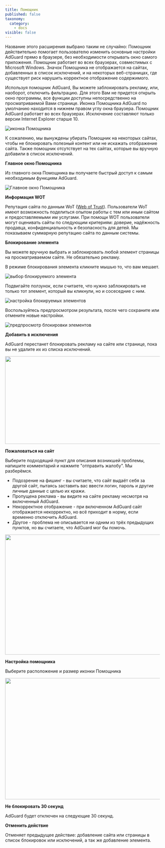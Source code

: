 ```yaml
---
title: Помощник
published: false
taxonomy:
  category:
    - docs
visible: false
---
```


Название этого расширения выбрано таким не случайно: Помощник действительно помогает пользователю изменить основные настройки AdGuard прямо в браузере, без необходимости открывать окно самого приложения. Помощник работает во всех браузерах, совместимых с Microsoft Windows. Значок Помощника не отображается на сайтах, добавленных в список исключений, и на некоторых веб-страницах, где существует риск нарушить корректное отображение содержимого.

Используя помощник AdGuard, Вы можете заблокировать рекламу, или, наоборот, отключить фильтрацию. Для этого Вам не придется открыть окно программы, все функции доступны непосредственно на просматриваемой Вами странице. Иконка Помощника AdGuard по умолчанию находится в нижнем правом углу окна браузера. Помощник AdGuard работает во всех браузерах. Исключение составляют только версии Internet Explorer старше 10.

![иконка Помощника](https://cloud.githubusercontent.com/assets/20211341/20469690/f4291dae-af88-11e6-8425-96e889bb14bb.png)

К сожалению, мы вынуждены убирать Помощник на некоторых сайтах, чтобы не блокировать полезный контент или не искажать отображение сайта. Также помощник отсутствует на тех сайтах, которые вы вручную добавили в список исключений.

**Главное окно Помощника**

Из главного окна Помощника вы получаете быстрый доступ к самым необходимым функциям AdGuard.

![Главное окно Помощника](https://cloud.githubusercontent.com/assets/20211341/20469777/9caea9c6-af89-11e6-9e03-892b088310bb.png)

**Информация WOT**

Репутация сайта по данным WoT ([Web of Trust](https://ru.wikipedia.org/wiki/WOT%3A_Web_of_Trust)). Пользователи WoT имеют возможность поделиться опытом работы с тем или иным сайтом и предоставляемыми им услугами. При помощи WOT пользователи могут оценивать сайты по следующим критериям: доверие, надёжность продавца, конфиденциальность и безопасность для детей. Мы показываем суммарную репутацию сайта по данным системы.

**Блокирование элемента**

Вы можете вручную выбрать и заблокировать любой элемент страницы на просматриваемом сайте. Не обязательно рекламу.

В режиме блокирования элемента кликните мышью то, что вам мешает.

![выбор блокируемого элемента](https://cloud.githubusercontent.com/assets/20211341/20469818/0e0dce3a-af8a-11e6-9eed-6fac7c58fec6.png)

Подвигайте ползунок, если считаете, что нужно заблокировать не только тот элемент, который вы кликнули, но и сосеседние с ним.

![настройка блокируемых элементов](https://cloud.githubusercontent.com/assets/20211341/20469820/0e0edece-af8a-11e6-8f72-893437700aca.png)

Воспользуйтесь предпросмотром результата, после чего сохраните или отмените новые настройки.

![предпросмотр блокировки элементов](https://cloud.githubusercontent.com/assets/20211341/20469819/0e0dc854-af8a-11e6-8a44-a5c2952cb6c1.png)

**Добавить в исключения**

AdGuard перестанет блокировать рекламу на сайте или странице, пока вы не удалите их из списка исключений.

<img src="https://cloud.githubusercontent.com/assets/20211341/20127265/087b2f22-a624-11e6-9cae-223115cbf4af.png" width=550 height=285 />

**Пожаловаться на сайт**

Выберите подходящий пункт для описания возникшей проблемы, напишите комментарий и нажмите "отправить жалобу". Мы разберёмся.

- Подозрение на фишинг - вы считаете, что сайт выдаёт себя за другой сайт, пытаясь заставить вас ввести логин, пароль и другие личные данные с целью их кражи.
- Пропущена реклама - вы видите на сайте рекламу несмотря на включенный AdGuard.
- Некорректное отображение - при включенном AdGuard сайт отображается некорректно, но всё приходит в норму, если временно отключить AdGuard.
- Другое - проблема не описывается ни одним из трёх предыдущих пунктов, но вы считаете, что AdGuard мог бы помочь.

<img src="https://cloud.githubusercontent.com/assets/20211341/20127266/087b9638-a624-11e6-8eab-8da315e55a60.png" width=550 height=390 />

**Настройка помощника**

Выберите расположение и размер иконки Помощника

<img src="https://cloud.githubusercontent.com/assets/20211341/20127269/087cd174-a624-11e6-9582-952426300577.png" width=550 height=394 />

**Не блокировать 30 секунд**

AdGuard будет отключен на следующие 30 секунд.

**Отменить действие**

Отменяет предыдущее действие: добавление сайта или страницы в список блокировок или исключений, а так же добавление элемента.

